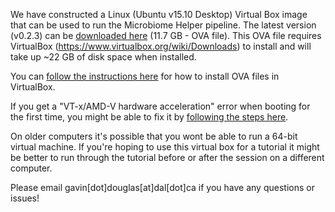 We have constructed a Linux (Ubuntu v15.10 Desktop) Virtual Box image that can be used to run the Microbiome Helper pipeline. The latest version (v0.2.3) can be [downloaded here](https://www.dropbox.com/s/b3pozsczxjn356l/MicrobiomeHelper_v0.2.3.ova?dl=1) (11.7 GB - OVA file). This OVA file requires VirtualBox (https://www.virtualbox.org/wiki/Downloads) to install and will take up ~22 GB of disk space when installed.

You can [follow the instructions here](https://www.maketecheasier.com/import-export-ova-files-in-virtualbox) for how to install OVA files in VirtualBox.

If you get a "VT-x/AMD-V hardware acceleration" error when booting for the first time, you might be able to fix it by [following the steps here](http://www.itworld.com/article/2981515/virtualization/virtualbox-diagnose-and-fix-vt-xamd-v-hardware-acceleration-errors.html).

On older computers it's possible that you wont be able to run a 64-bit virtual machine. If you're hoping to use this virtual box for a tutorial it might be better to run through the tutorial before or after the session on a different computer.

Please email gavin[dot]douglas[at]dal[dot]ca if you have any questions or issues!